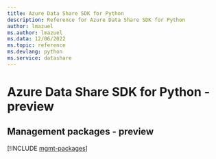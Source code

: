 ```yaml
---
title: Azure Data Share SDK for Python
description: Reference for Azure Data Share SDK for Python
author: lmazuel
ms.author: lmazuel
ms.data: 12/06/2022
ms.topic: reference
ms.devlang: python
ms.service: datashare
---
```

# Azure Data Share SDK for Python - preview

## Management packages - preview
[!INCLUDE [mgmt-packages](data-share-mgmt-index.md)]